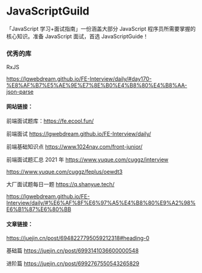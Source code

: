 # JavaScriptGuild

「JavaScript 学习+面试指南」一份涵盖大部分 JavaScript 程序员所需要掌握的核心知识。准备 JavaScript 面试，首选 JavaScriptGuide！

### 优秀的库

RxJS

https://lgwebdream.github.io/FE-Interview/daily/#day170-%E8%AF%B7%E5%AE%9E%E7%8E%B0%E4%B8%80%E4%B8%AA-json-parse

#### 网站链接：

前端面试题库：https://fe.ecool.fun/

前端面试 https://lgwebdream.github.io/FE-Interview/daily/

前端基础知识点 https://www.1024nav.com/front-junior/

前端面试题汇总 2021 年 https://www.yuque.com/cuggz/interview

https://www.yuque.com/cuggz/feplus/oewdt3

大厂面试题每日一题 https://q.shanyue.tech/

https://lgwebdream.github.io/FE-Interview/daily/#%E6%AF%8F%E6%97%A5%E4%B8%80%E9%A2%98%E6%B1%87%E6%80%BB

#### 文章链接：

https://juejin.cn/post/6948227795059212318#heading-0

基础篇 https://juejin.cn/post/6993141036600000548

进阶篇 https://juejin.cn/post/6992767550543265829
